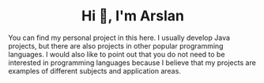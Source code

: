 <h1 align="center">Hi 👋, I'm Arslan</h1>

You can find my personal project in this here. I usually develop Java projects, but there are also projects in other popular programming languages. 
I would also like to point out that you do not need to be interested in programming languages ​​because I believe that my projects are examples of different subjects and application areas.
<h4 align="center">
